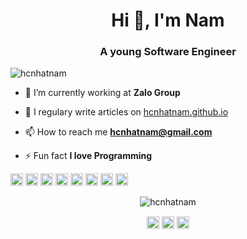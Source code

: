 <h1 align="center">Hi 👋, I'm Nam</h1>
<h3 align="center">A young Software Engineer</h3>

<p align="left"> <img src="https://komarev.com/ghpvc/?username=hcnhatnam" alt="hcnhatnam" /> </p>

- 🔭 I’m currently working at **Zalo Group**

- 📝 I regulary write articles on [hcnhatnam.github.io](https://hcnhatnam.github.io)

- 📫 How to reach me **hcnhatnam@gmail.com**

- ⚡ Fun fact **I love Programming**

<p align="left"><img src="https://devicons.github.io/devicon/devicon.git/icons/vuejs/vuejs-original-wordmark.svg" alt="vuejs" width="20" height="20"/> <img src="https://devicons.github.io/devicon/devicon.git/icons/css3/css3-original-wordmark.svg" alt="css3" width="20" height="20"/> <img src="https://devicons.github.io/devicon/devicon.git/icons/docker/docker-original-wordmark.svg" alt="docker" width="20" height="20"/> <img src="https://devicons.github.io/devicon/devicon.git/icons/go/go-original.svg" alt="go" width="20" height="20"/> <img src="https://devicons.github.io/devicon/devicon.git/icons/html5/html5-original-wordmark.svg" alt="html5" width="20" height="20"/> <img src="https://devicons.github.io/devicon/devicon.git/icons/java/java-original-wordmark.svg" alt="java" width="20" height="20"/> <img src="https://devicons.github.io/devicon/devicon.git/icons/javascript/javascript-original.svg" alt="javascript" width="20" height="20"/> <img src="https://devicons.github.io/devicon/devicon.git/icons/linux/linux-original.svg" alt="linux" width="20" height="20"/></p><p align="center"> <img src="https://github-readme-stats.vercel.app/api?username=hcnhatnam&show_icons=true" alt="hcnhatnam" /> </p>

<p align="center">
<a href="https://www.linkedin.com/in/hoang-nam-3a4196148/" target="blank"><img align="center" src="https://cdn.jsdelivr.net/npm/simple-icons@3.0.1/icons/linkedin.svg" alt="quytn" height="20" width="20" /></a>
<a href="https://fb.com/hcnnam.bku" target="blank"><img align="center" src="https://cdn.jsdelivr.net/npm/simple-icons@3.0.1/icons/facebook.svg" alt="HoangNam" height="20" width="20" /></a>
<a href="https://www.youtube.com/channel/UCB09gtt5ePaSPEXgAdH-LQQ?view_as=subscriber" target="blank"><img align="center" src="https://cdn.jsdelivr.net/npm/simple-icons@3.0.1/icons/youtube.svg" alt="hcnhatnam" height="20" width="20" /></a>
</p>
